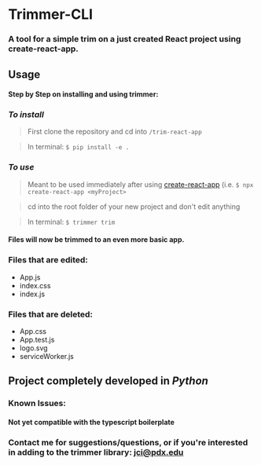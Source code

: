 # Trimmer-CLI

### A tool for a simple trim on a just created React project using create-react-app.

## Usage

#### Step by Step on installing and using trimmer:

### _To install_

> First clone the repository and cd into `/trim-react-app`

> In terminal: `$ pip install -e .`

### _To use_

> Meant to be used immediately after using [create-react-app](https://github.com/facebook/create-react-app) (i.e. `$ npx create-react-app <myProject>`

> cd into the root folder of your new project and don't edit anything

> In terminal: `$ trimmer trim`

#### Files will now be trimmed to an even more basic app.

### Files that are edited:

- App.js
- index.css
- index.js

### Files that are deleted:

- App.css
- App.test.js
- logo.svg
- serviceWorker.js

## Project completely developed in _Python_

### Known Issues:

#### Not yet compatible with the typescript boilerplate

### Contact me for suggestions/questions, or if you're interested in adding to the trimmer library: jci@pdx.edu

